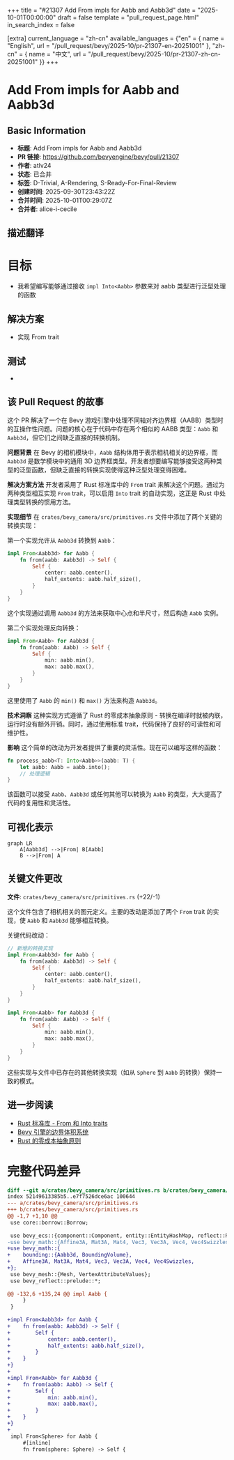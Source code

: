 +++
title = "#21307 Add From impls for Aabb and Aabb3d"
date = "2025-10-01T00:00:00"
draft = false
template = "pull_request_page.html"
in_search_index = false

[extra]
current_language = "zh-cn"
available_languages = {"en" = { name = "English", url = "/pull_request/bevy/2025-10/pr-21307-en-20251001" }, "zh-cn" = { name = "中文", url = "/pull_request/bevy/2025-10/pr-21307-zh-cn-20251001" }}
+++

# Add From impls for Aabb and Aabb3d

## Basic Information
- **标题**: Add From impls for Aabb and Aabb3d
- **PR 链接**: https://github.com/bevyengine/bevy/pull/21307
- **作者**: atlv24
- **状态**: 已合并
- **标签**: D-Trivial, A-Rendering, S-Ready-For-Final-Review
- **创建时间**: 2025-09-30T23:43:22Z
- **合并时间**: 2025-10-01T00:29:07Z
- **合并者**: alice-i-cecile

## 描述翻译
# 目标

- 我希望编写能够通过接收 `impl Into<Aabb>` 参数来对 aabb 类型进行泛型处理的函数

## 解决方案

- 实现 From trait

## 测试

- 

## 该 Pull Request 的故事

这个 PR 解决了一个在 Bevy 游戏引擎中处理不同轴对齐边界框（AABB）类型时的互操作性问题。问题的核心在于代码中存在两个相似的 AABB 类型：`Aabb` 和 `Aabb3d`，但它们之间缺乏直接的转换机制。

**问题背景**
在 Bevy 的相机模块中，`Aabb` 结构体用于表示相机相关的边界框，而 `Aabb3d` 是数学模块中的通用 3D 边界框类型。开发者想要编写能够接受这两种类型的泛型函数，但缺乏直接的转换实现使得这种泛型处理变得困难。

**解决方案方法**
开发者采用了 Rust 标准库中的 `From` trait 来解决这个问题。通过为两种类型相互实现 `From` trait，可以启用 `Into` trait 的自动实现，这正是 Rust 中处理类型转换的惯用方法。

**实现细节**
在 `crates/bevy_camera/src/primitives.rs` 文件中添加了两个关键的转换实现：

第一个实现允许从 `Aabb3d` 转换到 `Aabb`：
```rust
impl From<Aabb3d> for Aabb {
    fn from(aabb: Aabb3d) -> Self {
        Self {
            center: aabb.center(),
            half_extents: aabb.half_size(),
        }
    }
}
```

这个实现通过调用 `Aabb3d` 的方法来获取中心点和半尺寸，然后构造 `Aabb` 实例。

第二个实现处理反向转换：
```rust
impl From<Aabb> for Aabb3d {
    fn from(aabb: Aabb) -> Self {
        Self {
            min: aabb.min(),
            max: aabb.max(),
        }
    }
}
```

这里使用了 `Aabb` 的 `min()` 和 `max()` 方法来构造 `Aabb3d`。

**技术洞察**
这种实现方式遵循了 Rust 的零成本抽象原则 - 转换在编译时就被内联，运行时没有额外开销。同时，通过使用标准 trait，代码保持了良好的可读性和可维护性。

**影响**
这个简单的改动为开发者提供了重要的灵活性。现在可以编写这样的函数：
```rust
fn process_aabb<T: Into<Aabb>>(aabb: T) {
    let aabb: Aabb = aabb.into();
    // 处理逻辑
}
```

该函数可以接受 `Aabb`、`Aabb3d` 或任何其他可以转换为 `Aabb` 的类型，大大提高了代码的复用性和灵活性。

## 可视化表示

```mermaid
graph LR
    A[Aabb3d] -->|From| B[Aabb]
    B -->|From| A
```

## 关键文件更改

**文件**: `crates/bevy_camera/src/primitives.rs` (+22/-1)

这个文件包含了相机相关的图元定义。主要的改动是添加了两个 `From` trait 的实现，使 `Aabb` 和 `Aabb3d` 能够相互转换。

关键代码改动：
```rust
// 新增的转换实现
impl From<Aabb3d> for Aabb {
    fn from(aabb: Aabb3d) -> Self {
        Self {
            center: aabb.center(),
            half_extents: aabb.half_size(),
        }
    }
}

impl From<Aabb> for Aabb3d {
    fn from(aabb: Aabb) -> Self {
        Self {
            min: aabb.min(),
            max: aabb.max(),
        }
    }
}
```

这些实现与文件中已存在的其他转换实现（如从 `Sphere` 到 `Aabb` 的转换）保持一致的模式。

## 进一步阅读

- [Rust 标准库 - From 和 Into traits](https://doc.rust-lang.org/std/convert/trait.From.html)
- [Bevy 引擎的边界体积系统](https://docs.rs/bevy/latest/bevy/math/bounding/index.html)
- [Rust 的零成本抽象原则](https://blog.rust-lang.org/2015/05/11/traits.html)

# 完整代码差异
```diff
diff --git a/crates/bevy_camera/src/primitives.rs b/crates/bevy_camera/src/primitives.rs
index 52149613385b5..e7f7526dce6ac 100644
--- a/crates/bevy_camera/src/primitives.rs
+++ b/crates/bevy_camera/src/primitives.rs
@@ -1,7 +1,10 @@
 use core::borrow::Borrow;
 
 use bevy_ecs::{component::Component, entity::EntityHashMap, reflect::ReflectComponent};
-use bevy_math::{Affine3A, Mat3A, Mat4, Vec3, Vec3A, Vec4, Vec4Swizzles};
+use bevy_math::{
+    bounding::{Aabb3d, BoundingVolume},
+    Affine3A, Mat3A, Mat4, Vec3, Vec3A, Vec4, Vec4Swizzles,
+};
 use bevy_mesh::{Mesh, VertexAttributeValues};
 use bevy_reflect::prelude::*;
 
@@ -132,6 +135,24 @@ impl Aabb {
     }
 }
 
+impl From<Aabb3d> for Aabb {
+    fn from(aabb: Aabb3d) -> Self {
+        Self {
+            center: aabb.center(),
+            half_extents: aabb.half_size(),
+        }
+    }
+}
+
+impl From<Aabb> for Aabb3d {
+    fn from(aabb: Aabb) -> Self {
+        Self {
+            min: aabb.min(),
+            max: aabb.max(),
+        }
+    }
+}
+
 impl From<Sphere> for Aabb {
     #[inline]
     fn from(sphere: Sphere) -> Self {
```